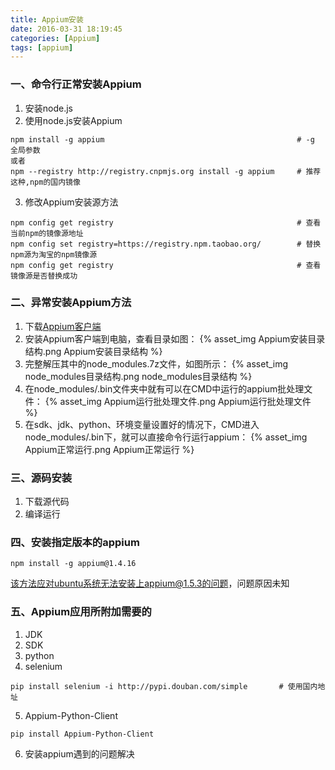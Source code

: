 ```yaml
---
title: Appium安装
date: 2016-03-31 18:19:45
categories: [Appium]
tags: [appium]
---
```


### 一、命令行正常安装Appium
1. 安装node.js
2. 使用node.js安装Appium

<!--more-->

```
npm install -g appium                                           # -g 全局参数
或者
npm --registry http://registry.cnpmjs.org install -g appium     # 推荐这种,npm的国内镜像
```
3. 修改Appium安装源方法
```
npm config get registry                                         # 查看当前npm的镜像源地址
npm config set registry=https://registry.npm.taobao.org/        # 替换npm源为淘宝的npm镜像源
npm config get registry                                         # 查看镜像源是否替换成功
```

### 二、异常安装Appium方法
1. 下载[Appium客户端](http://appium.io/)
2. 安装Appium客户端到电脑，查看目录如图：
{% asset_img Appium安装目录结构.png Appium安装目录结构 %}
3. 完整解压其中的node_modules.7z文件，如图所示：
{% asset_img node_modules目录结构.png node_modules目录结构 %}
4. 在node_modules/.bin文件夹中就有可以在CMD中运行的appium批处理文件：
{% asset_img Appium运行批处理文件.png Appium运行批处理文件 %}
5. 在sdk、jdk、python、环境变量设置好的情况下，CMD进入node_modules/.bin下，就可以直接命令行运行appium：
{% asset_img Appium正常运行.png Appium正常运行 %}

### 三、源码安装
1. 下载源代码
2. 编译运行

### 四、安装指定版本的appium
```
npm install -g appium@1.4.16
```
该方法应对ubuntu系统无法安装上appium@1.5.3的问题，问题原因未知

### 五、Appium应用所附加需要的
1. JDK
2. SDK
3. python
4. selenium
```
pip install selenium -i http://pypi.douban.com/simple       # 使用国内地址
```
5. Appium-Python-Client
```
pip install Appium-Python-Client
```
6. 安装appium遇到的问题解决
